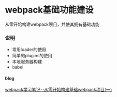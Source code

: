 # webpack基础功能建设

从零开始构建webpack项目，并使其拥有基础功能

### 说明
* 常用loader的使用
* 简单的plugins的使用
* 本地服务器构建
* babel

#### blog
[webpack学习笔记--从零开始构建基础webpack项目(一)](https://blog.csdn.net/Yeluochen4869/article/details/79705047)
